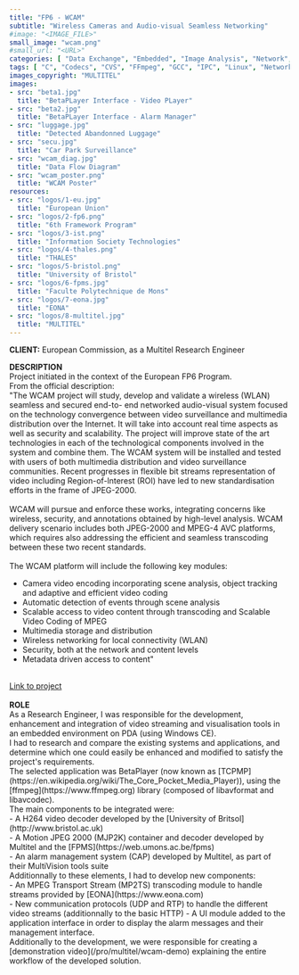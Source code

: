 ```yaml
---
title: "FP6 - WCAM"
subtitle: "Wireless Cameras and Audio-visual Seamless Networking"
#image: "<IMAGE_FILE>"
small_image: "wcam.png"
#small_url: "<URL>"
categories: [ "Data Exchange", "Embedded", "Image Analysis", "Network", "R&D", "Security", "Video" ]
tags: [ "C", "Codecs", "CVS", "FFmpeg", "GCC", "IPC", "Linux", "Network Protocols", "Scripting", "Visual Studio", "Windows" ]
images_copyright: "MULTITEL"
images:
- src: "beta1.jpg"
  title: "BetaPLayer Interface - Video PLayer"
- src: "beta2.jpg"
  title: "BetaPLayer Interface - Alarm Manager"
- src: "luggage.jpg"
  title: "Detected Abandonned Luggage"
- src: "secu.jpg"
  title: "Car Park Surveillance"
- src: "wcam_diag.jpg"
  title: "Data Flow Diagram"
- src: "wcam_poster.png"
  title: "WCAM Poster"
resources:
- src: "logos/1-eu.jpg"
  title: "European Union"
- src: "logos/2-fp6.png"
  title: "6th Framework Program"
- src: "logos/3-ist.png"
  title: "Information Society Technologies"
- src: "logos/4-thales.png"
  title: "THALES"
- src: "logos/5-bristol.png"
  title: "University of Bristol"
- src: "logos/6-fpms.jpg"
  title: "Faculte Polytechnique de Mons"
- src: "logos/7-eona.jpg"
  title: "EONA"
- src: "logos/8-multitel.jpg"
  title: "MULTITEL"
---
```


<b>CLIENT:</b> European Commission, as a Multitel Research Engineer<br>

<b>DESCRIPTION</b><br>
Project initiated in the context of the European FP6 Program.<br>
From the official description:<br>
"The WCAM project will study, develop and validate a wireless (WLAN) seamless and secured end-to- end networked audio-visual system focused on the technology convergence between video surveillance and multimedia distribution over the Internet. It will take into account real time aspects as well as security and scalability. The project will improve state of the art technologies in each of the technological components involved in the system and combine them. The WCAM system will be installed and tested with users of both multimedia distribution and video surveillance communities. Recent progresses in flexible bit streams representation of video including Region-of-lnterest (ROI) have led to new standardisation efforts in the frame of JPEG-2000.<br>
<br>
WCAM will pursue and enforce these works, integrating concerns like wireless, security, and annotations obtained by high-level analysis. WCAM delivery scenario includes both JPEG-2000 and MPEG-4 AVC platforms, which requires also addressing the efficient and seamless transcoding between these two recent standards.<br>
<br>
The WCAM platform will include the following key modules:<br>
- Camera video encoding incorporating scene analysis, object tracking and adaptive and efficient video coding<br>
- Automatic detection of events through scene analysis<br>
- Scalable access to video content through transcoding and Scalable Video Coding of MPEG<br>
- Multimedia storage and distribution<br>
- Wireless networking for local connectivity (WLAN)<br>
- Security, both at the network and content levels<br>
- Metadata driven access to content"<br>
<br>
<a href="https://cordis.europa.eu/project/rcn/71248_en.html" target="_blank">Link to project</a><br>
<br>
<b>ROLE</b><br>
As a Research Engineer, I was responsible for the development, enhancement and integration of video streaming and visualisation tools in an embedded environment on PDA (using Windows CE).<br>
I had to research and compare the existing systems and applications, and determine which one could easily be enhanced and modified to satisfy the project's requirements.<br>
The selected application was BetaPlayer (now known as [TCPMP](https://en.wikipedia.org/wiki/The_Core_Pocket_Media_Player)), using the [ffmpeg](https://www.ffmpeg.org) library (composed of libavformat and libavcodec).<br>
The main components to be integrated were:<br>
- A H264 video decoder developed by the [University of Britsol](http://www.bristol.ac.uk)<br>
- A Motion JPEG 2000 (MJP2K) container and decoder developed by Multitel and the [FPMS](https://web.umons.ac.be/fpms)<br>
- An alarm management system (CAP) developed by Multitel, as part of their MultiVision tools suite<br>
Additionnally to these elements, I had to develop new components:<br>
- An MPEG Transport Stream (MP2TS) transcoding module to handle streams provided by [EONA](https://www.eona.com)<br>
- New communication protocols (UDP and RTP) to handle the different video streams (additionnally to the basic HTTP)
- A UI module added to the application interface in order to display the alarm messages and their management interface.<br>
Additionally to the development, we were responsible for creating a [demonstration video](/pro/multitel/wcam-demo) explaining the entire workflow of the developed solution.<br>

